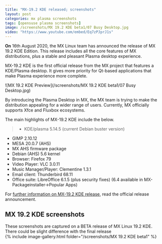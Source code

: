 ```yaml
---
title: "MX-19.2 KDE released; screenshots"
layout: post
categories: mx plasma screenshots
tags: [opensuse plasma screenshots]
image: /screenshots/MX 19.2 KDE beta1/07 Busy Desktop.jpg
video: "https://www.youtube.com/embed/Eq7zPJprJ1s"
---
```


**On** 16th August 2020, the MX Linux team has announced the release of MX 19.2 KDE Edition. This release includes all the core features of MX distributions, plus a stable and pleasant Plasma desktop experience. 

MX-19.2 KDE is the first official release from the MX project that features a KDE/Plasma desktop. It gives more priority for Qt-based applications that make Plasma experience more complete.

![MX 19.2 KDE Preview](/screenshots/MX 19.2 KDE beta1/07 Busy Desktop.jpg)

By introducing the Plasma Desktop in MX, the MX team is trying to make the distribution appealing for a wider range of users. Currently, MX officially supports Xfce and Fluxbox ecosystems.

The main highlights of MX-19.2 KDE include the below.
> - KDE/plasma 5.14.5 (current Debian buster version)
- GIMP 2.10.12
- MESA 20.0.7 (AHS)
- MX AHS firmware package
- Debian (AHS) 5.6 kernel
- Browser: Firefox 79
- Video Player: VLC 3.0.11
- Music Manager/Player: Clementine 1.3.1
- Email client: Thunderbird 68.11
- Office suite: LibreOffice 6.1.5 (plus security fixes) (6.4 available in MX-Packageinstaller->Popular Apps)

For [further information on MX-19.2 KDE release](https://mxlinux.org/blog/mx-19-2-kde-now-available/), read the official release announcement.


## MX 19.2 KDE screenshots
<div class="alert alert-info">These screenshots are captured on a BETA release of MX Linux 19.2 KDE. There could be slight difference with the final release</div>
{% include image-gallery.html folder="/screenshots/MX 19.2 KDE beta1" %}
